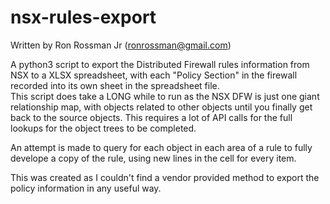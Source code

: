 # nsx-rules-export

Written by Ron Rossman Jr (ronrossman@gmail.com)

A python3 script to export the Distributed Firewall rules information from NSX to a XLSX spreadsheet, with each "Policy Section" in the firewall recorded into its own sheet in the spreadsheet file.\
This script does take a LONG while to run as the NSX DFW is just one giant relationship map, with objects related to other objects until you finally get back to the source objects. This requires a lot of API calls for the full lookups for the object trees to be completed.

An attempt is made to query for each object in each area of a rule to fully develope a copy of the rule, using new lines in the cell for every item.

This was created as I couldn't find a vendor provided method to export the policy information in any useful way.
